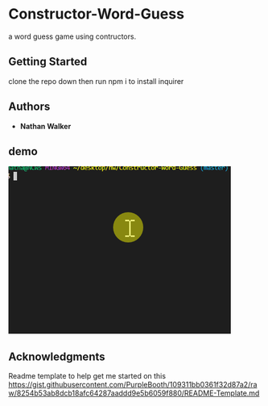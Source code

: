 # Constructor-Word-Guess

a word guess game using contructors.

## Getting Started

clone the repo down then run npm i to install inquirer

## Authors

* **Nathan Walker**


## demo
![gif demo](./screenshot/demo.gif)

## Acknowledgments

Readme template to help get me started on this https://gist.githubusercontent.com/PurpleBooth/109311bb0361f32d87a2/raw/8254b53ab8dcb18afc64287aaddd9e5b6059f880/README-Template.md
